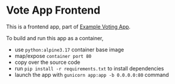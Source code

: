 # Vote App Frontend 

This is a frontend app, part of [Example Voting App](https://github.com/schoolofdevops/example-voting-app).  

To build and run this app as a container, 

  * use `python:alpine3.17` container base image
  * map/expose `container port 80`
  * copy over the source code 
  * run `pip install -r requirements.txt` to install dependencies
  * launch the app with `gunicorn app:app -b 0.0.0.0:80` command

  
 
